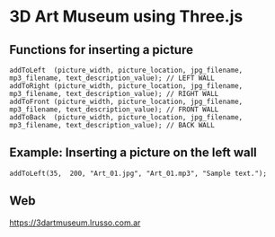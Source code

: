 # 3D Art Museum using Three.js

## Functions for inserting a picture

```
addToLeft  (picture_width, picture_location, jpg_filename, mp3_filename, text_description_value); // LEFT WALL
addToRight (picture_width, picture_location, jpg_filename, mp3_filename, text_description_value); // RIGHT WALL
addToFront (picture_width, picture_location, jpg_filename, mp3_filename, text_description_value); // FRONT WALL
addToBack  (picture_width, picture_location, jpg_filename, mp3_filename, text_description_value); // BACK WALL
```

## Example: Inserting a picture on the left wall

```
addToLeft(35,  200, "Art_01.jpg", "Art_01.mp3", "Sample text.");
```

## Web

https://3dartmuseum.lrusso.com.ar
